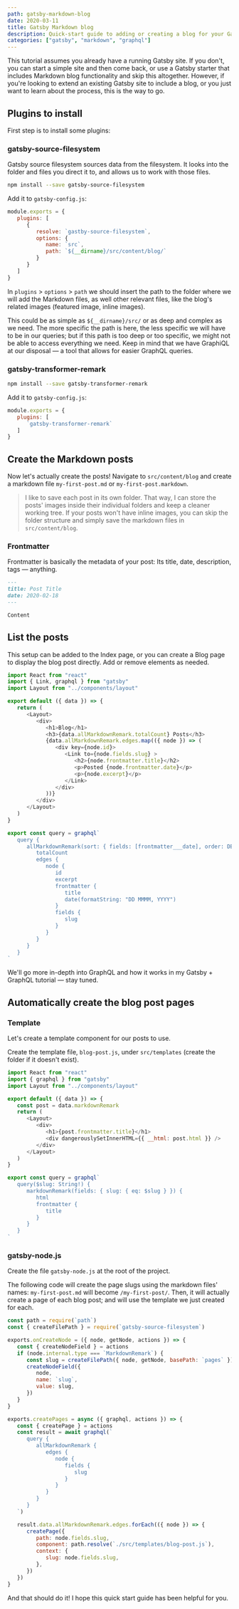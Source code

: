 ```yaml
---
path: gatsby-markdown-blog
date: 2020-03-11
title: Gatsby Markdown blog
description: Quick-start guide to adding or creating a blog for your Gatsby, site using Markdown files for each post.
categories: ["gatsby", "markdown", "graphql"]
---
```


This tutorial assumes you already have a running Gatsby site. If you don't, you can start a simple site and then come back, or use a Gatsby starter that includes Markdown blog functionality and skip this altogether. However, if you're looking to extend an existing Gatsby site to include a blog, or you just want to learn about the process, this is the way to go.

## Plugins to install

First step is to install some plugins:

### gatsby-source-filesystem

Gatsby source filesystem sources data from the filesystem. It looks into the folder and files you direct it to, and allows us to work with those files.

```bash
npm install --save gatsby-source-filesystem
```

Add it to `gatsby-config.js`:

```javascript
module.exports = {
   plugins: [
      {
         resolve: `gastby-source-filesystem`,
         options: {
            name: `src`,
            path: `${__dirname}/src/content/blog/`
         }
      }
   ]
}
```

In `plugins` > `options` > `path` we should insert the path to the folder where we will add the Markdown files, as well other relevant files, like the blog's related images (featured image, inline images).

This could be as simple as `${__dirname}/src/` or as deep and complex as we need. The more specific the path is here, the less specific we will have to be in our queries; but if this path is too deep or too specific, we might not be able to access everything we need. Keep in mind that we have GraphiQL at our disposal — a tool that allows for easier GraphQL queries.

### gatsby-transformer-remark

```bash
npm install --save gatsby-transformer-remark
```

Add it to `gatsby-config.js`:

```javascript
module.exports = {
   plugins: [
      `gatsby-transformer-remark`
   ]
}
```

## Create the Markdown posts

Now let's actually create the posts! Navigate to `src/content/blog` and create a markdown file `my-first-post.md` or `my-first-post.markdown`.

> I like to save each post in its own folder. That way, I can store the posts' images inside their individual folders and keep a cleaner working tree. If your posts won't have inline images, you can skip the folder structure and simply save the markdown files in `src/content/blog`.

### Frontmatter

Frontmatter is basically the metadata of your post: Its title, date, description, tags — anything.

```md
---
title: Post Title
date: 2020-02-18
---

Content
```

## List the posts

This setup can be added to the Index page, or you can create a Blog page to display the blog post directly. Add or remove elements as needed.

```js
import React from "react"
import { Link, graphql } from "gatsby"
import Layout from "../components/layout"

export default ({ data }) => {
   return (
      <Layout>
         <div>
            <h1>Blog</h1>
            <h3>{data.allMarkdownRemark.totalCount} Posts</h3>
            {data.allMarkdownRemark.edges.map(({ node }) => (
               <div key={node.id}>
                  <Link to={node.fields.slug} >
                     <h2>{node.frontmatter.title}</h2>
                     <p>Posted {node.frontmatter.date}</p>
                     <p>{node.excerpt}</p>
                  </Link>
               </div>
            ))}
         </div>
      </Layout>
   )
}

export const query = graphql`
   query {
      allMarkdownRemark(sort: { fields: [frontmatter___date], order: DESC }) {
         totalCount
         edges {
            node {
               id
               excerpt
               frontmatter {
                  title
                  date(formatString: "DD MMMM, YYYY")
               }
               fields {
                  slug
               }
            }
         }
      }
   }
`
```

We'll go more in-depth into GraphQL and how it works in my Gatsby + GraphQL tutorial — stay tuned.

## Automatically create the blog post pages

### Template

Let's create a template component for our posts to use.

Create the template file, `blog-post.js`, under `src/templates` (create the folder if it doesn't exist).

```js
import React from "react"
import { graphql } from "gatsby"
import Layout from "../components/layout"

export default ({ data }) => {
   const post = data.markdownRemark
   return (
      <Layout>
         <div>
            <h1>{post.frontmatter.title}</h1>
            <div dangerouslySetInnerHTML={{ __html: post.html }} />
         </div>
      </Layout>
   )
}

export const query = graphql`
   query($slug: String!) {
      markdownRemark(fields: { slug: { eq: $slug } }) {
         html
         frontmatter {
            title
         }
      }
   }
`
```

### gatsby-node.js

Create the file `gatsby-node.js` at the root of the project.

The following code will create the page slugs using the markdown files' names: `my-first-post.md` will become `/my-first-post/`. Then, it will actually create a page of each blog post; and will use the template we just created for each.

```js
const path = require(`path`)
const { createFilePath } = require(`gatsby-source-filesystem`)

exports.onCreateNode = ({ node, getNode, actions }) => {
   const { createNodeField } = actions
   if (node.internal.type === `MarkdownRemark`) {
      const slug = createFilePath({ node, getNode, basePath: `pages` })
      createNodeField({
         node,
         name: `slug`,
         value: slug,
      })
   }
}

exports.createPages = async ({ graphql, actions }) => {
   const { createPage } = actions
   const result = await graphql(`
      query {
         allMarkdownRemark {
            edges {
               node {
                  fields {
                     slug
                  }
               }
            }
         }
      }
   `)

   result.data.allMarkdownRemark.edges.forEach(({ node }) => {
      createPage({
         path: node.fields.slug,
         component: path.resolve(`./src/templates/blog-post.js`),
         context: {
            slug: node.fields.slug,
         },
      })
   })
}
```

And that should do it! I hope this quick start guide has been helpful for you.
